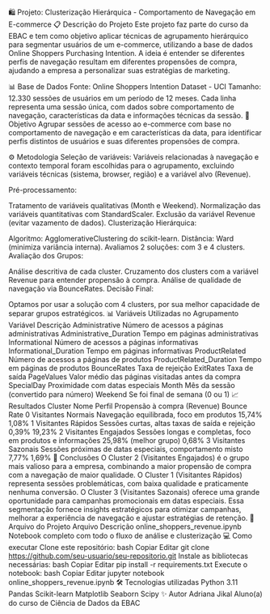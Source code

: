 🛍️ Projeto: Clusterização Hierárquica - Comportamento de Navegação em E-commerce
📋 Descrição do Projeto
Este projeto faz parte do curso da EBAC e tem como objetivo aplicar técnicas de agrupamento hierárquico para segmentar usuários de um e-commerce, utilizando a base de dados Online Shoppers Purchasing Intention.
A ideia é entender se diferentes perfis de navegação resultam em diferentes propensões de compra, ajudando a empresa a personalizar suas estratégias de marketing.

📊 Base de Dados
Fonte: Online Shoppers Intention Dataset - UCI
Tamanho: 12.330 sessões de usuários em um período de 12 meses.
Cada linha representa uma sessão única, com dados sobre comportamento de navegação, características da data e informações técnicas da sessão.
🎯 Objetivo
Agrupar sessões de acesso ao e-commerce com base no comportamento de navegação e em características da data, para identificar perfis distintos de usuários e suas diferentes propensões de compra.

⚙️ Metodologia
Seleção de variáveis:
Variáveis relacionadas à navegação e contexto temporal foram escolhidas para o agrupamento, excluindo variáveis técnicas (sistema, browser, região) e a variável alvo (Revenue).

Pré-processamento:

Tratamento de variáveis qualitativas (Month e Weekend).
Normalização das variáveis quantitativas com StandardScaler.
Exclusão da variável Revenue (evitar vazamento de dados).
Clusterização Hierárquica:

Algoritmo: AgglomerativeClustering do scikit-learn.
Distância: Ward (minimiza variância interna).
Avaliamos 2 soluções: com 3 e 4 clusters.
Avaliação dos Grupos:

Análise descritiva de cada cluster.
Cruzamento dos clusters com a variável Revenue para entender propensão à compra.
Análise de qualidade de navegação via BounceRates.
Decisão Final:

Optamos por usar a solução com 4 clusters, por sua melhor capacidade de separar grupos estratégicos.
📊 Variáveis Utilizadas no Agrupamento
Variável	Descrição
Administrative	Número de acessos a páginas administrativas
Administrative_Duration	Tempo em páginas administrativas
Informational	Número de acessos a páginas informativas
Informational_Duration	Tempo em páginas informativas
ProductRelated	Número de acessos a páginas de produtos
ProductRelated_Duration	Tempo em páginas de produtos
BounceRates	Taxa de rejeição
ExitRates	Taxa de saída
PageValues	Valor médio das páginas visitadas antes da compra
SpecialDay	Proximidade com datas especiais
Month	Mês da sessão (convertido para número)
Weekend	Se foi final de semana (0 ou 1)
📈 Resultados
Cluster	Nome	Perfil	Propensão à compra (Revenue)	Bounce Rate
0	Visitantes Normais	Navegação equilibrada, foco em produtos	15,74%	1,08%
1	Visitantes Rápidos	Sessões curtas, altas taxas de saída e rejeição	0,39%	19,23%
2	Visitantes Engajados	Sessões longas e completas, foco em produtos e informações	25,98% (melhor grupo)	0,68%
3	Visitantes Sazonais	Sessões próximas de datas especiais, comportamento misto	7,77%	1,69%
🚀 Conclusões
O Cluster 2 (Visitantes Engajados) é o grupo mais valioso para a empresa, combinando a maior propensão de compra com a navegação de maior qualidade.
O Cluster 1 (Visitantes Rápidos) representa sessões problemáticas, com baixa qualidade e praticamente nenhuma conversão.
O Cluster 3 (Visitantes Sazonais) oferece uma grande oportunidade para campanhas promocionais em datas especiais.
Essa segmentação fornece insights estratégicos para otimizar campanhas, melhorar a experiência de navegação e ajustar estratégias de retenção.
📂 Arquivo do Projeto
Arquivo	Descrição
online_shoppers_revenue.ipynb	Notebook completo com todo o fluxo de análise e clusterização
💻 Como executar
Clone este repositório:
bash
Copiar
Editar
git clone https://github.com/seu-usuario/seu-repositorio.git
Instale as bibliotecas necessárias:
bash
Copiar
Editar
pip install -r requirements.txt
Execute o notebook:
bash
Copiar
Editar
jupyter notebook online_shoppers_revenue.ipynb
🛠️ Tecnologias utilizadas
Python 3.11
Pandas
Scikit-learn
Matplotlib
Seaborn
Scipy
✨ Autor
Adriana Jikal
Aluno(a) do curso de Ciência de Dados da EBAC
